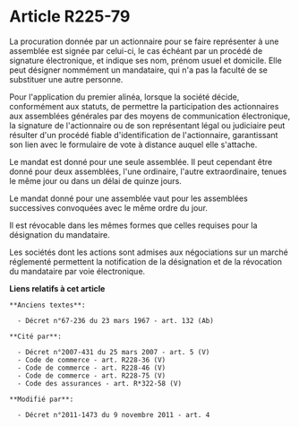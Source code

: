 # Article R225-79

La procuration donnée par un actionnaire pour se faire représenter à une assemblée est signée par celui-ci, le cas échéant
par un procédé de signature électronique, et indique ses nom, prénom usuel et domicile. Elle peut désigner nommément un
mandataire, qui n'a pas la faculté de se substituer une autre personne.

Pour l'application du premier alinéa, lorsque la société décide, conformément aux statuts, de permettre la participation des
actionnaires aux assemblées générales par des moyens de communication électronique, la signature de l'actionnaire ou de son
représentant légal ou judiciaire peut résulter d'un procédé fiable d'identification de l'actionnaire, garantissant son lien
avec le formulaire de vote à distance auquel elle s'attache. 

Le mandat est donné pour une seule assemblée. Il peut cependant être donné pour deux assemblées, l'une ordinaire, l'autre
extraordinaire, tenues le même jour ou dans un délai de quinze jours.

Le mandat donné pour une assemblée vaut pour les assemblées successives convoquées avec le même ordre du jour.

Il est révocable dans les mêmes formes que celles requises pour la désignation du mandataire.

Les sociétés dont les actions sont admises aux négociations sur un marché réglementé permettent la notification de la
désignation et de la révocation du mandataire par voie électronique.

**Liens relatifs à cet article**

	**Anciens textes**:

	  - Décret n°67-236 du 23 mars 1967 - art. 132 (Ab)

	**Cité par**:

	  - Décret n°2007-431 du 25 mars 2007 - art. 5 (V)
	  - Code de commerce - art. R228-36 (V)
	  - Code de commerce - art. R228-46 (V)
	  - Code de commerce - art. R228-75 (V)
	  - Code des assurances - art. R*322-58 (V)

	**Modifié par**:

	  - Décret n°2011-1473 du 9 novembre 2011 - art. 4
